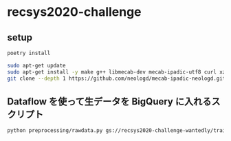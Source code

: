# recsys2020-challenge

## setup

```bash
poetry install

sudo apt-get update
sudo apt-get install -y make g++ libmecab-dev mecab-ipadic-utf8 curl xz-utils mecab git file sudo unzip
git clone --depth 1 https://github.com/neologd/mecab-ipadic-neologd.git && cd mecab-ipadic-neologd && ./bin/install-mecab-ipadic-neologd -n -y
```

## Dataflow を使って生データを BigQuery に入れるスクリプト

```bash
python preprocessing/rawdata.py gs://recsys2020-challenge-wantedly/training.tsv recsys2020.training --region us-west1 --requirements_file ./dataflow_requirements.txt
```
